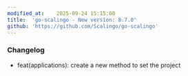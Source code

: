 ```yaml
---
modified_at:	2025-09-24 15:15:00
title:	'go-scalingo - New version: 8.7.0'
github: 'https://github.com/Scalingo/go-scalingo'
---
```


### Changelog

* feat(applications): create a new method to set the project
